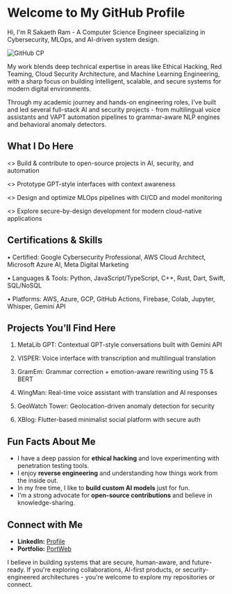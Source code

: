 # Welcome to My GitHub Profile

Hi, I'm R Sakaeth Ram - A Computer Science Engineer specializing in Cybersecurity, MLOps, and AI-driven system design.


![GitHub CP](https://github.com/user-attachments/assets/e4156d4a-d473-4837-9fd3-156ebb975122)


My work blends deep technical expertise in areas like Ethical Hacking, Red Teaming, Cloud Security Architecture, and Machine Learning Engineering, with a sharp focus on building intelligent, scalable, and secure systems for modern digital environments.

Through my academic journey and hands-on engineering roles, I've built and led several full-stack AI and security projects - from multilingual voice assistants and VAPT automation pipelines to grammar-aware NLP engines and behavioral anomaly detectors.

## What I Do Here

<> Build & contribute to open-source projects in AI, security, and automation

<> Prototype GPT-style interfaces with context awareness

<> Design and optimize MLOps pipelines with CI/CD and model monitoring

<> Explore secure-by-design development for modern cloud-native applications

## Certifications & Skills

• Certified: Google Cybersecurity Professional, AWS Cloud Architect, Microsoft Azure AI, Meta Digital Marketing

• Languages & Tools: Python, JavaScript/TypeScript, C++, Rust, Dart, Swift, SQL/NoSQL

• Platforms: AWS, Azure, GCP, GitHub Actions, Firebase, Colab, Jupyter, Whisper, Gemini API

## Projects You’ll Find Here

1. MetaLib GPT: Contextual GPT-style conversations built with Gemini API

2. VISPER: Voice interface with transcription and multilingual translation

3. GramEm: Grammar correction + emotion-aware rewriting using T5 & BERT

4. WingMan: Real-time voice assistant with translation and AI responses

5. GeoWatch Tower: Geolocation-driven anomaly detection for security

6. XBlog: Flutter-based minimalist social platform with secure auth

## Fun Facts About Me
- I have a deep passion for **ethical hacking** and love experimenting with penetration testing tools.
- I enjoy **reverse engineering** and understanding how things work from the inside out.
- In my free time, I like to **build custom AI models** just for fun.
- I'm a strong advocate for **open-source contributions** and believe in knowledge-sharing.

## Connect with Me
- **LinkedIn:** [Profile](https://www.linkedin.com/in/sakaeth-ram-82614731b/)
- **Portfolio:** [PortWeb](https://sakaethram.framer.website)

I believe in building systems that are secure, human-aware, and future-ready. If you're exploring collaborations, AI-first products, or security-engineered architectures - you're welcome to explore my repositories or connect.
